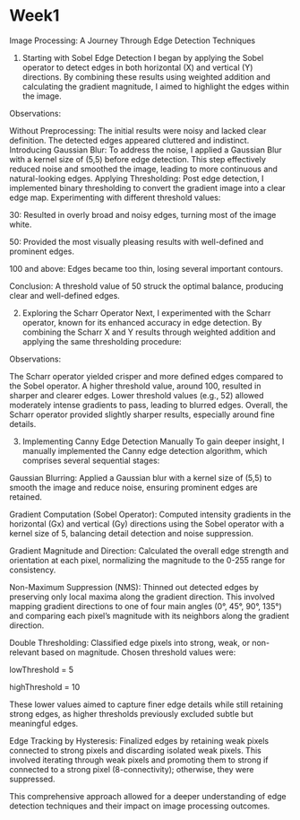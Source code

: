 # Week1
Image Processing: A Journey Through Edge Detection Techniques
1. Starting with Sobel Edge Detection
I began by applying the Sobel operator to detect edges in both horizontal (X) and vertical (Y) directions. By combining these results using weighted addition and calculating the gradient magnitude, I aimed to highlight the edges within the image.

Observations:

Without Preprocessing: The initial results were noisy and lacked clear definition. The detected edges appeared cluttered and indistinct.
Introducing Gaussian Blur: To address the noise, I applied a Gaussian Blur with a kernel size of (5,5) before edge detection. This step effectively reduced noise and smoothed the image, leading to more continuous and natural-looking edges.
Applying Thresholding: Post edge detection, I implemented binary thresholding to convert the gradient image into a clear edge map. Experimenting with different threshold values:

30: Resulted in overly broad and noisy edges, turning most of the image white.

50: Provided the most visually pleasing results with well-defined and prominent edges.

100 and above: Edges became too thin, losing several important contours.


Conclusion: A threshold value of 50 struck the optimal balance, producing clear and well-defined edges.

2. Exploring the Scharr Operator
Next, I experimented with the Scharr operator, known for its enhanced accuracy in edge detection. By combining the Scharr X and Y results through weighted addition and applying the same thresholding procedure:

Observations:

The Scharr operator yielded crisper and more defined edges compared to the Sobel operator.
A higher threshold value, around 100, resulted in sharper and clearer edges. Lower threshold values (e.g., 52) allowed moderately intense gradients to pass, leading to blurred edges.
Overall, the Scharr operator provided slightly sharper results, especially around fine details.

3. Implementing Canny Edge Detection Manually
To gain deeper insight, I manually implemented the Canny edge detection algorithm, which comprises several sequential stages:

Gaussian Blurring: Applied a Gaussian blur with a kernel size of (5,5) to smooth the image and reduce noise, ensuring prominent edges are retained.

Gradient Computation (Sobel Operator): Computed intensity gradients in the horizontal (Gx) and vertical (Gy) directions using the Sobel operator with a kernel size of 5, balancing detail detection and noise suppression.

Gradient Magnitude and Direction: Calculated the overall edge strength and orientation at each pixel, normalizing the magnitude to the 0-255 range for consistency.

Non-Maximum Suppression (NMS): Thinned out detected edges by preserving only local maxima along the gradient direction. This involved mapping gradient directions to one of four main angles (0°, 45°, 90°, 135°) and comparing each pixel’s magnitude with its neighbors along the gradient direction.

Double Thresholding: Classified edge pixels into strong, weak, or non-relevant based on magnitude. Chosen threshold values were:

lowThreshold = 5

highThreshold = 10

These lower values aimed to capture finer edge details while still retaining strong edges, as higher thresholds previously excluded subtle but meaningful edges.

Edge Tracking by Hysteresis: Finalized edges by retaining weak pixels connected to strong pixels and discarding isolated weak pixels. This involved iterating through weak pixels and promoting them to strong if connected to a strong pixel (8-connectivity); otherwise, they were suppressed.

This comprehensive approach allowed for a deeper understanding of edge detection techniques and their impact on image processing outcomes.

